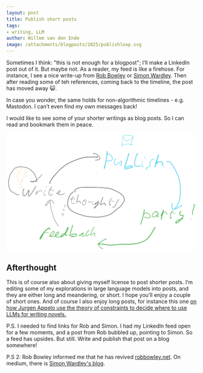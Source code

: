```yaml
---
layout: post
title: Publish short posts
tags:
- writing, LLM
author: Willem van den Ende
image: /attachments/blogposts/2025/publishloop.svg
---
```



Sometimes I think: "this is not enough for a blogpost"; I&rsquo;ll make a LinkedIn post out of it. But maybe not. As a reader, my feed is like a firehose. For instance, I see a nice write-up from [Rob Bowley](https://www.linkedin.com/posts/robertbowley_technorealism-technorealist-activity-7330483672841601024-6iOD) or [Simon Wardley](https://www.linkedin.com/feed/update/urn:li:activity:7330304449485107201/). Then after reading some of teh references, coming back to the timeline, the post has moved away 😺.

In case you wonder, the same holds for non-algorithmic timelines - e.g. Mastodon. I can&rsquo;t even find my own messages back!

I would like to see some of your shorter writings as blog posts. So I can read and bookmark them in peace.

![Feedback loop: write (gives ideas) -> Publish -> Party! -> Feedback (thoughts in thought bubble) -> Write  ](/attachments/blogposts/2025/publishloop.svg)

Afterthought
----

This is of course also about giving myself license to post shorter posts. I&rsquo;m editing some of my explorations in large language models into posts, and they are either long and meandering, or short. I hope you&rsquo;ll enjoy a couple of short ones. And of course I also enjoy long posts, for instance this one [on how Jurgen Appelo use the theory of constraints to decide where to use LLMs for writing novels.](https://substack.jurgenappelo.com/p/humans-are-the-bottleneck) 

P.S. I needed to find links for Rob and Simon. I had my LinkedIn feed open for a few moments, and a post from Rob bubbled up, pointing to Simon. So a feed has upsides. But still. Write and publish that post on a blog somewhere!

P.S 2: Rob Bowley informed me that he has revived [robbowley.net](https://blog.robbowley.net). On medium, there is [Simon Wardley's blog](https://swardley.medium.com/).


